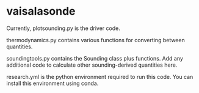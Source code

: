 # vaisalasonde

Currently, plotsounding.py is the driver code. 

thermodynamics.py contains various functions for converting between quantities.

soundingtools.py contains the Sounding class plus functions. Add any additional code to calculate other sounding-derived quantities here.

research.yml is the python environment required to run this code. You can install this environment using conda.

